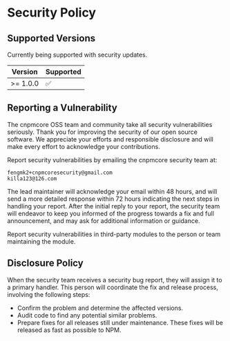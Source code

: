 # Security Policy

## Supported Versions

Currently being supported with security updates.

| Version  | Supported          |
| -------- | ------------------ |
| >= 1.0.0 | :white_check_mark: |

## Reporting a Vulnerability

The cnpmcore OSS team and community take all security vulnerabilities seriously.
Thank you for improving the security of our open source software.
We appreciate your efforts and responsible disclosure and will make every effort to acknowledge your contributions.

Report security vulnerabilities by emailing the cnpmcore security team at:

```
fengmk2+cnpmcoresecurity@gmail.com
killa123@126.com
```

The lead maintainer will acknowledge your email within 48 hours,
and will send a more detailed response within 72 hours indicating the next steps in handling your report.
After the initial reply to your report,
the security team will endeavor to keep you informed of the progress towards a fix and full announcement,
and may ask for additional information or guidance.

Report security vulnerabilities in third-party modules to the person or team maintaining the module.

## Disclosure Policy

When the security team receives a security bug report, they will assign it
to a primary handler. This person will coordinate the fix and release
process, involving the following steps:

  * Confirm the problem and determine the affected versions.
  * Audit code to find any potential similar problems.
  * Prepare fixes for all releases still under maintenance. These fixes
    will be released as fast as possible to NPM.
